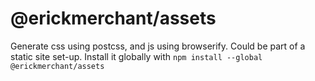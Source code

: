 # @erickmerchant/assets

Generate css using postcss, and js using browserify. Could be part of a static site set-up. Install it globally with `npm install --global @erickmerchant/assets`
